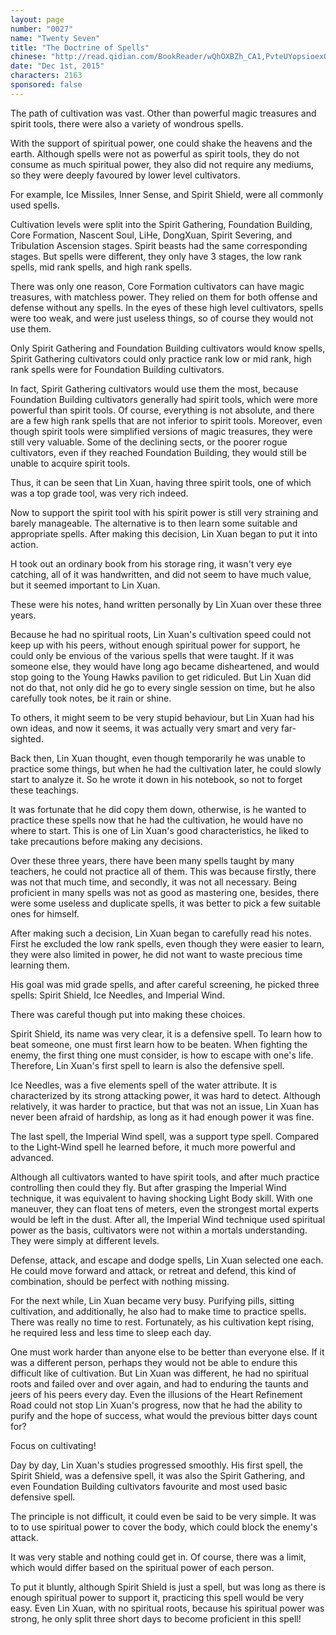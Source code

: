 ```yaml
---
layout: page
number: "0027"
name: "Twenty Seven"
title: "The Doctrine of Spells"
chinese: "http://read.qidian.com/BookReader/wQhOXBZh_CA1,PvteUYopsioex0RJOkJclQ2.aspx"
date: "Dec 1st, 2015"
characters: 2163
sponsored: false
---
```


The path of cultivation was vast. Other than powerful magic treasures and spirit tools, there were also a variety of wondrous spells.

With the support of spiritual power, one could shake the heavens and the earth. Although spells were not as powerful as spirit tools, they do not consume as much spiritual power, they also did not require any mediums, so they were deeply favoured by lower level cultivators.

For example, Ice Missiles, Inner Sense, and Spirit Shield, were all commonly used spells.

Cultivation levels were split into the Spirit Gathering, Foundation Building, Core Formation, Nascent Soul, LiHe, DongXuan, Spirit Severing, and Tribulation Ascension stages. Spirit beasts had the same corresponding stages. But spells were different, they only have 3 stages, the low rank spells, mid rank spells, and high rank spells.

There was only one reason, Core Formation cultivators can have magic treasures, with matchless power. They relied on them for both offense and defense without any spells. In the eyes of these high level cultivators, spells were too weak, and were just useless things, so of course they would not use them.

Only Spirit Gathering and Foundation Building cultivators would know spells, Spirit Gathering cultivators could only practice rank low or mid rank, high rank spells were for Foundation Building cultivators.

In fact, Spirit Gathering cultivators would use them the most, because Foundation Building cultivators generally had spirit tools, which were more powerful than spirit tools. Of course, everything is not absolute, and there are a few high rank spells that are not inferior to spirit tools. Moreover, even though spirit tools were simplified versions of magic treasures, they were still very valuable. Some of the declining sects, or the poorer rogue cultivators, even if they reached Foundation Building, they would still be unable to acquire spirit tools.

Thus, it can be seen that Lin Xuan, having three spirit tools, one of which was a top grade tool, was very rich indeed.

Now to support the spirit tool with his spirit power is still very straining and barely manageable. The alternative is to then learn some suitable and appropriate spells. After making this decision, Lin Xuan began to put it into action.

H took out an ordinary book from his storage ring, it wasn't very eye catching, all of it was handwritten, and did not seem to have much value, but it seemed important to Lin Xuan.

These were his notes, hand written personally by Lin Xuan over these three years.

Because he had no spiritual roots, Lin Xuan's cultivation speed could not keep up with his peers, without enough spiritual power for support, he could only be envious of the various spells that were taught. If it was someone else, they would have long ago became disheartened, and would stop going to the Young Hawks pavilion to get ridiculed. But Lin Xuan did not do that, not only did he go to every single session on time, but he also carefully took notes, be it rain or shine.

To others, it might seem to be very stupid behaviour, but Lin Xuan had his own ideas, and now it seems, it was actually very smart and very far-sighted.

Back then, Lin Xuan thought, even though temporarily he was unable to practice some things, but when he had the cultivation later, he could slowly start to analyze it. So he wrote it down in his notebook, so not to forget these teachings.

It was fortunate that he did copy them down, otherwise, is he wanted to practice these spells now that he had the cultivation, he would have no where to start. This is one of Lin Xuan's good characteristics, he liked to take precautions before making any decisions.

Over these three years, there have been many spells taught by many teachers, he could not practice all of them. This was because firstly, there was not that much time, and secondly, it was not all necessary. Being proficient in many spells was not as good as mastering one, besides, there were some useless and duplicate spells, it was better to pick a few suitable ones for himself.

After making such a decision, Lin Xuan began to carefully read his notes. First he excluded the low rank spells, even though they were easier to learn, they were also limited in power, he did not want to waste precious time learning them.

His goal was mid grade spells, and after careful screening, he picked three spells: Spirit Shield, Ice Needles, and Imperial Wind.

There was careful though put into making these choices.

Spirit Shield, its name was very clear, it is a defensive spell. To learn how to beat someone, one must first learn how to be beaten. When fighting the enemy, the first thing one must consider, is how to escape with one's life. Therefore, Lin Xuan's first spell to learn is also the defensive spell.

Ice Needles, was a five elements spell of the water attribute. It is characterized by its strong attacking power, it was hard to detect. Although relatively, it was harder to practice, but that was not an issue, Lin Xuan has never been afraid of hardship, as long as it had enough power it was fine.

The last spell, the Imperial Wind spell, was a support type spell. Compared to the Light-Wind spell he learned before, it much more powerful and advanced.

Although all cultivators wanted to have spirit tools, and after much practice controlling then could they fly. But after grasping the Imperial Wind technique, it was equivalent to having shocking Light Body skill. With one maneuver, they can float tens of meters, even the strongest mortal experts would be left in the dust. After all, the Imperial Wind technique used spiritual power as the basis, cultivators were not within a mortals understanding. They were simply at different levels.

Defense, attack, and escape and dodge spells, Lin Xuan selected one each. He could move forward and attack, or retreat and defend, this kind of combination, should be perfect with nothing missing.

For the next while, Lin Xuan became very busy. Purifying pills, sitting cultivation, and additionally, he also had to make time to practice spells. There was really no time to rest. Fortunately, as his cultivation kept rising, he required less and less time to sleep each day.

One must work harder than anyone else to be better than everyone else. If it was a different person, perhaps they would not be able to endure this difficult like of cultivation. But Lin Xuan was different, he had no spiritual roots and failed over and over again, and had to enduring the taunts and jeers of his peers every day. Even the illusions of the Heart Refinement Road could not stop Lin Xuan's progress, now that he had the ability to purify and the hope of success, what would the previous bitter days count for?

Focus on cultivating!

Day by day, Lin Xuan's studies progressed smoothly. His first spell, the Spirit Shield, was a defensive spell, it was also the Spirit Gathering, and even Foundation Building cultivators favourite and most used basic defensive spell.

The principle is not difficult, it could even be said to be very simple. It was to to use spiritual power to cover the body, which could block the enemy's attack.

It was very stable and nothing could get in. Of course, there was a limit, which would differ based on the spiritual power of each person.

To put it bluntly, although Spirit Shield is just a spell, but was long as there is enough spiritual power to support it, practicing this spell would be very easy. Even Lin Xuan, with no spiritual roots, because his spiritual power was strong, he only split three short days to become proficient in this spell!
